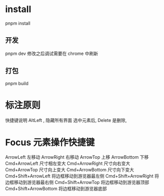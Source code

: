 # install

pnpm install

## 开发

pnpm dev
修改之后调试需要在 chrome 中刷新

## 打包

pnpm build

# 标注原则

快捷键说明
AltLeft , 隐藏所有界面
选中元素后, Delete 是删除,

# Focus 元素操作快捷键

ArrowLeft 左移动
ArrowRight 右移动
ArrowTop 上移
ArrowBottom 下移
Cmd+ArrowLeft 尺寸相左变大
Cmd+ArrowRight 尺寸向右变大
Cmd+ArrowTop 尺寸向上变大
Cmd+ArrowBottom 尺寸向下变大
Cmd+Shift+ArrowLeft 将边框移动到游览器最左侧
Cmd+Shift+ArrowRight 将边框移动到游览器最右侧
Cmd+Shift+ArrowTop 将边框移动到游览器顶部
Cmd+Shift+ArrowBottom 将边框移动到游览器底部
